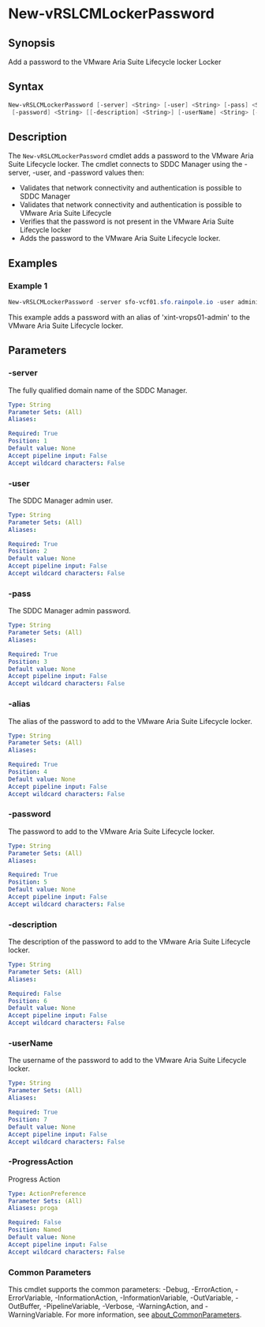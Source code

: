 # New-vRSLCMLockerPassword

## Synopsis

Add a password to the VMware Aria Suite Lifecycle locker Locker

## Syntax

```powershell
New-vRSLCMLockerPassword [-server] <String> [-user] <String> [-pass] <String> [-alias] <String>
 [-password] <String> [[-description] <String>] [-userName] <String> [-ProgressAction <ActionPreference>] [<CommonParameters>]
```

## Description

The `New-vRSLCMLockerPassword` cmdlet adds a password to the VMware Aria Suite Lifecycle locker.
The cmdlet connects to SDDC Manager using the -server, -user, and -password values then:

- Validates that network connectivity and authentication is possible to SDDC Manager
- Validates that network connectivity and authentication is possible to VMware Aria Suite Lifecycle
- Verifies that the password is not present in the VMware Aria Suite Lifecycle locker
- Adds the password to the VMware Aria Suite Lifecycle locker.

## Examples

### Example 1

```powershell
New-vRSLCMLockerPassword -server sfo-vcf01.sfo.rainpole.io -user administrator@vsphere.local -pass VMw@re1! -alias xint-vrops01-admin -password VMw@re1! -description "VMware Aria Operations Admin" -userName xint-vrops01-admin
```

This example adds a password with an alias of 'xint-vrops01-admin' to the VMware Aria Suite Lifecycle locker.

## Parameters

### -server

The fully qualified domain name of the SDDC Manager.

```yaml
Type: String
Parameter Sets: (All)
Aliases:

Required: True
Position: 1
Default value: None
Accept pipeline input: False
Accept wildcard characters: False
```

### -user

The SDDC Manager admin user.

```yaml
Type: String
Parameter Sets: (All)
Aliases:

Required: True
Position: 2
Default value: None
Accept pipeline input: False
Accept wildcard characters: False
```

### -pass

The SDDC Manager admin password.

```yaml
Type: String
Parameter Sets: (All)
Aliases:

Required: True
Position: 3
Default value: None
Accept pipeline input: False
Accept wildcard characters: False
```

### -alias

The alias of the password to add to the VMware Aria Suite Lifecycle locker.

```yaml
Type: String
Parameter Sets: (All)
Aliases:

Required: True
Position: 4
Default value: None
Accept pipeline input: False
Accept wildcard characters: False
```

### -password

The password to add to the VMware Aria Suite Lifecycle locker.

```yaml
Type: String
Parameter Sets: (All)
Aliases:

Required: True
Position: 5
Default value: None
Accept pipeline input: False
Accept wildcard characters: False
```

### -description

The description of the password to add to the VMware Aria Suite Lifecycle locker.

```yaml
Type: String
Parameter Sets: (All)
Aliases:

Required: False
Position: 6
Default value: None
Accept pipeline input: False
Accept wildcard characters: False
```

### -userName

The username of the password to add to the VMware Aria Suite Lifecycle locker.

```yaml
Type: String
Parameter Sets: (All)
Aliases:

Required: True
Position: 7
Default value: None
Accept pipeline input: False
Accept wildcard characters: False
```

### -ProgressAction

Progress Action

```yaml
Type: ActionPreference
Parameter Sets: (All)
Aliases: proga

Required: False
Position: Named
Default value: None
Accept pipeline input: False
Accept wildcard characters: False
```

### Common Parameters

This cmdlet supports the common parameters: -Debug, -ErrorAction, -ErrorVariable, -InformationAction, -InformationVariable, -OutVariable, -OutBuffer, -PipelineVariable, -Verbose, -WarningAction, and -WarningVariable. For more information, see [about_CommonParameters](http://go.microsoft.com/fwlink/?LinkID=113216).
